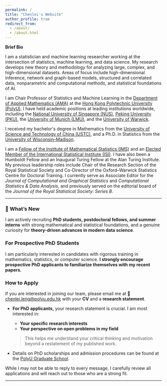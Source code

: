 ```yaml
---
permalink: /
title: "Chenlei's Website"
author_profile: true
redirect_from: 
  - /about/
  - /about.html
---
```


**Brief Bio**

I am a statistician and machine learning researcher working at the intersection of statistics, machine learning, and data science. My research develops new theory and methodology for analyzing large, complex, and high-dimensional datasets. Areas of focus include high-dimensional inference, network and graph-based models, structured and correlated data, nonparametric and computational methods, and statistical foundations of AI.

I am Chair Professor of Statistics and Machine Learning in the [Department of Applied Mathematics (AMA)](https://www.polyu.edu.hk/ama/) at the [Hong Kong Polytechnic University (PolyU)](https://www.polyu.edu.hk/). I have held academic positions at leading institutions worldwide, including the [National University of Singapore (NUS)](https://www.nus.edu.sg/), [Peking University (PKU)](https://www.pku.edu.cn/), the [University of Munich (LMU)](https://www.en.uni-muenchen.de/), and the [University of Warwick](https://warwick.ac.uk/).  

I received my bachelor's degree in Mathematics from the [University of Science and Technology of China (USTC)](https://math.ustc.edu.cn/), and a Ph.D. in Statistics from the [University of Wisconsin–Madison](https://stat.wisc.edu/).  

I am a [Fellow of the Institute of Mathematical Statistics (IMS)](https://imstat.org/) and an [Elected Member of the International Statistical Institute (ISI)](https://isi-web.org/). I have also been a Humboldt Fellow and an Inaugural Turing Fellow at the Alan Turing Institute. My previous leadership roles include Chair of the Research Section of the Royal Statistical Society and Co-Director of the Oxford–Warwick Statistics Centre for Doctoral Training. I currently serve as Associate Editor for the *Journal of Computational and Graphical Statistics* and *Computational Statistics & Data Analysis*, and previously served on the editorial board of the *Journal of the Royal Statistical Society: Series B*.  

---

### 🚀 What’s New

I am actively recruiting **PhD students, postdoctoral fellows, and summer interns** with strong mathematical and statistical foundations, and a genuine curiosity for **theory-driven advances in modern data science**.

### For Prospective PhD Students

I am particularly interested in candidates with rigorous training in mathematics, statistics, or computer science. 
**I strongly encourage prospective PhD applicants to familiarize themselves with my recent papers.** 

### How to Apply

If you are interested in joining our team, please email me at 📧 [chenlei.leng@polyu.edu.hk](mailto:chenlei.leng@polyu.edu.hk) with your **CV** and a **research statement**.

- **For PhD applicants,** your research statement is crucial. I am most interested in:
  - **Your specific research interests**
  - **Your perspective on open problems in my field**

  > This helps me understand your critical thinking and motivation beyond a restatement of my published work.

- Details on PhD scholarships and admission procedures can be found at the [PolyU Graduate School](https://www.polyu.edu.hk/gs/).

While I may not be able to reply to every message, I carefully review all applications and will reach out to those who are a strong fit.

---
